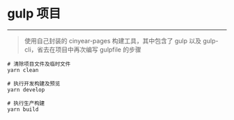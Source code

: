 # gulp 项目

---

> 使用自己封装的 cinyear-pages 构建工具，其中包含了 gulp 以及 gulp-cli，省去在项目中再次编写 gulpfile 的步骤

```shell
# 清除项目文件及临时文件
yarn clean

# 执行开发构建及预览
yarn develop

# 执行生产构建
yarn build
```
